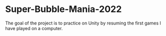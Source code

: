 # Super-Bubble-Mania-2022
The goal of the project is to practice on Unity by resuming the first games I have played on a computer.
